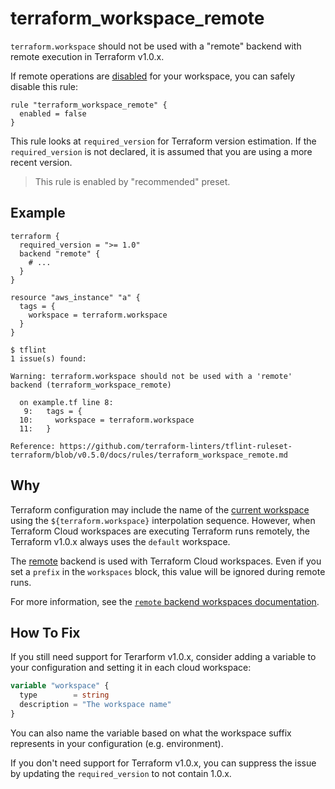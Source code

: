 # terraform_workspace_remote

`terraform.workspace` should not be used with a "remote" backend with remote execution in Terraform v1.0.x.

If remote operations are [disabled](https://developer.hashicorp.com/terraform/cloud-docs/run/remote-operations#disabling-remote-operations) for your workspace, you can safely disable this rule:

```hcl
rule "terraform_workspace_remote" {
  enabled = false
}
```

This rule looks at `required_version` for Terraform version estimation. If the `required_version` is not declared, it is assumed that you are using a more recent version.

> This rule is enabled by "recommended" preset.

## Example

```hcl
terraform {
  required_version = ">= 1.0"
  backend "remote" {
    # ...
  }
}

resource "aws_instance" "a" {
  tags = {
    workspace = terraform.workspace
  }
}
```

```
$ tflint
1 issue(s) found:

Warning: terraform.workspace should not be used with a 'remote' backend (terraform_workspace_remote)

  on example.tf line 8:
   9:   tags = {
  10:     workspace = terraform.workspace
  11:   }

Reference: https://github.com/terraform-linters/tflint-ruleset-terraform/blob/v0.5.0/docs/rules/terraform_workspace_remote.md
```

## Why

Terraform configuration may include the name of the [current workspace](https://developer.hashicorp.com/terraform/language/state/workspaces#current-workspace-interpolation) using the `${terraform.workspace}` interpolation sequence. However, when Terraform Cloud workspaces are executing Terraform runs remotely, the Terraform v1.0.x always uses the `default` workspace.

The [remote](https://developer.hashicorp.com/terraform/language/settings/backends/remote) backend is used with Terraform Cloud workspaces. Even if you set a `prefix` in the `workspaces` block, this value will be ignored during remote runs.

For more information, see the [`remote` backend workspaces documentation](https://developer.hashicorp.com/terraform/language/settings/backends/remote#workspace-names).

## How To Fix

If you still need support for Terarform v1.0.x, consider adding a variable to your configuration and setting it in each cloud workspace:

```tf
variable "workspace" {
  type        = string
  description = "The workspace name" 
}
```

You can also name the variable based on what the workspace suffix represents in your configuration (e.g. environment).

If you don't need support for Terraform v1.0.x, you can suppress the issue by updating the `required_version` to not contain 1.0.x.
